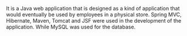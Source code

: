 It is a Java web application that is designed as a kind of application that would eventually be used by employees in a physical store. Spring MVC, Hibernate, Maven, Tomcat and JSF were used in the development of the application. While MySQL was used for the database.
